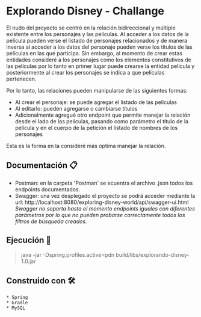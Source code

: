 # Explorando Disney - Challange

El nudo del proyecto se centró en la relación bidireccional y múltiple existente entre los personajes y las películas.
Al acceder a los datos de la película pueden verse el listado de personajes relacionados y de manera inversa al acceder a los datos del personaje pueden verse los títulos de las películas en las que participa.
Sin embargo, al momento de crear estas entidades consideré a los personajes como los elementos constitutivos de las películas por lo tanto en primer lugar puede crearse la entidad película y posteriormente al crear los personajes se indica a que películas pertenecen.

Por lo tanto, las relaciones pueden manipularse de las siguientes formas:

* Al crear el personaje: se puede agregar el listado de las películas
* Al editarlo: pueden agregarse o cambiarse títulos
* Adicionalmente agregué otro endpoint que permite manejar la relación desde el lado de las películas, pasando como parámetro el título de la película y en el cuerpo de la petición el listado de nombres de los personajes

Esta es la forma en la consideré más óptima manejar la relación.

## Documentación 📋

* Postman: en la carpeta 'Postman' se ecuentra el archivo .json todos los endpoints documentados.
* Swagger: una vez desplegado el proyecto se podrá acceder mediante la url: http://localhost:8080/exploring-disney-world/api/swagger-ui.html <br>
  *Swagger no soporta hasta el momento endpoints iguales con diferentes parámetros por lo que no pueden probarse correctamente todos los filtros de búsqueda creados.*

## Ejecución 🔧

   > java -jar -Dspring.profiles.active=pdn build/libs/explorando-disney-1.0.jar
> 
## Construido con 🛠️

    * Spring
    * Gradle
    * MySQL